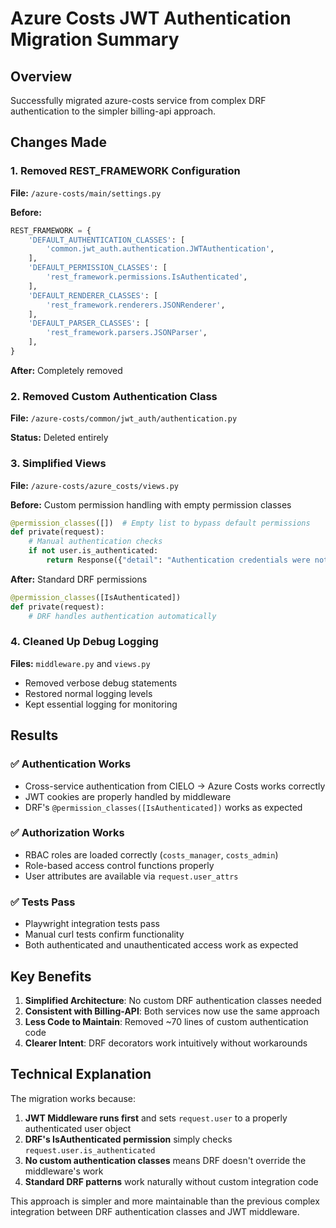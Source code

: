 # Azure Costs JWT Authentication Migration Summary

## Overview
Successfully migrated azure-costs service from complex DRF authentication to the simpler billing-api approach.

## Changes Made

### 1. Removed REST_FRAMEWORK Configuration
**File:** `/azure-costs/main/settings.py`

**Before:**
```python
REST_FRAMEWORK = {
    'DEFAULT_AUTHENTICATION_CLASSES': [
        'common.jwt_auth.authentication.JWTAuthentication',
    ],
    'DEFAULT_PERMISSION_CLASSES': [
        'rest_framework.permissions.IsAuthenticated',
    ],
    'DEFAULT_RENDERER_CLASSES': [
        'rest_framework.renderers.JSONRenderer',
    ],
    'DEFAULT_PARSER_CLASSES': [
        'rest_framework.parsers.JSONParser',
    ],
}
```

**After:** Completely removed

### 2. Removed Custom Authentication Class
**File:** `/azure-costs/common/jwt_auth/authentication.py`

**Status:** Deleted entirely

### 3. Simplified Views
**File:** `/azure-costs/azure_costs/views.py`

**Before:** Custom permission handling with empty permission classes
```python
@permission_classes([])  # Empty list to bypass default permissions
def private(request):
    # Manual authentication checks
    if not user.is_authenticated:
        return Response({"detail": "Authentication credentials were not provided."}, ...)
```

**After:** Standard DRF permissions
```python
@permission_classes([IsAuthenticated])
def private(request):
    # DRF handles authentication automatically
```

### 4. Cleaned Up Debug Logging
**Files:** `middleware.py` and `views.py`

- Removed verbose debug statements
- Restored normal logging levels
- Kept essential logging for monitoring

## Results

### ✅ Authentication Works
- Cross-service authentication from CIELO → Azure Costs works correctly
- JWT cookies are properly handled by middleware
- DRF's `@permission_classes([IsAuthenticated])` works as expected

### ✅ Authorization Works  
- RBAC roles are loaded correctly (`costs_manager`, `costs_admin`)
- Role-based access control functions properly
- User attributes are available via `request.user_attrs`

### ✅ Tests Pass
- Playwright integration tests pass
- Manual curl tests confirm functionality
- Both authenticated and unauthenticated access work as expected

## Key Benefits

1. **Simplified Architecture**: No custom DRF authentication classes needed
2. **Consistent with Billing-API**: Both services now use the same approach
3. **Less Code to Maintain**: Removed ~70 lines of custom authentication code
4. **Clearer Intent**: DRF decorators work intuitively without workarounds

## Technical Explanation

The migration works because:

1. **JWT Middleware runs first** and sets `request.user` to a properly authenticated user object
2. **DRF's IsAuthenticated permission** simply checks `request.user.is_authenticated` 
3. **No custom authentication classes** means DRF doesn't override the middleware's work
4. **Standard DRF patterns** work naturally without custom integration code

This approach is simpler and more maintainable than the previous complex integration between DRF authentication classes and JWT middleware.